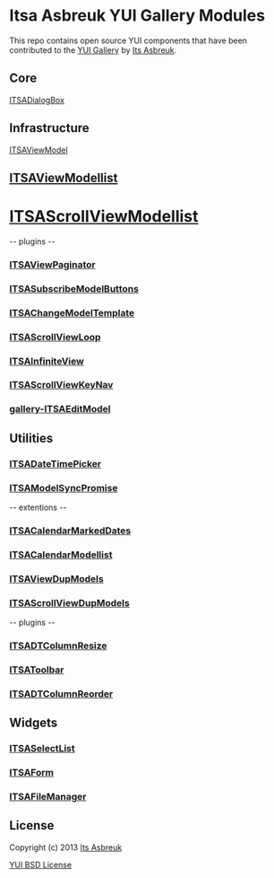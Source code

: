 Itsa Asbreuk YUI Gallery Modules
===========================


This repo contains open source YUI components that have been contributed to the
[YUI Gallery](http://yuilibrary.com/gallery/) by
[Its Asbreuk](http://itsasbreuk.nl).


Core
----
[ITSADialogBox](src/gallery-itsadialogbox)


Infrastructure
--------------
[ITSAViewModel](src/gallery-itsaviewmodel)
## [ITSAViewModellist](src/gallery-itsaviewmodellist)
# [ITSAScrollViewModellist](src/gallery-itsascrollviewmodellist)

-- plugins --
### [ITSAViewPaginator](src/gallery-itsaviewpaginator)
### [ITSASubscribeModelButtons](src/gallery-itsasubscribemodelbuttons)
### [ITSAChangeModelTemplate](src/gallery-itsachangemodeltemplate)
### [ITSAScrollViewLoop](src/gallery-itsascrollviewloop)
### [ITSAInfiniteView](src/gallery-itsainfiniteview)
### [ITSAScrollViewKeyNav](src/gallery-itsascrollviewkeynav)
### [gallery-ITSAEditModel](src/gallery-itsaeditmodel)


Utilities
---------
### [ITSADateTimePicker](src/gallery-itsadatetimepicker)
### [ITSAModelSyncPromise](src/gallery-itsamodelsyncpromise)

-- extentions --
### [ITSACalendarMarkedDates](src/gallery-itsacalendarmarkeddates)
### [ITSACalendarModellist](src/gallery-itsacalendarmodellist)
### [ITSAViewDupModels](src/gallery-itsaviewdupmodels)
### [ITSAScrollViewDupModels](src/gallery-itsascrollviewdupmodels)

-- plugins --
### [ITSADTColumnResize](src/gallery-itsadtcolumnresize)
### [ITSAToolbar](src/gallery-itsatoolbar)
### [ITSADTColumnReorder](src/gallery-itsadtcolumnreorder)


Widgets
-------
### [ITSASelectList](src/gallery-itsaselectlist)
### [ITSAForm](src/gallery-itsaform)
### [ITSAFileManager](src/gallery-itsafilemanager)


License
-------

Copyright (c) 2013 [Its Asbreuk](http://http://itsasbreuk.nl)

[YUI BSD License](http://developer.yahoo.com/yui/license.html)
